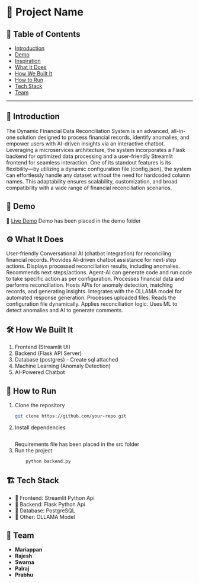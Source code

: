 # 🚀 Project Name

## 📌 Table of Contents
- [Introduction](#introduction)
- [Demo](#demo)
- [Inspiration](#inspiration)
- [What It Does](#what-it-does)
- [How We Built It](#how-we-built-it)
- [How to Run](#how-to-run)
- [Tech Stack](#tech-stack)
- [Team](#team)

---

## 🎯 Introduction
The Dynamic Financial Data Reconciliation System is an advanced, all-in-one solution designed to process financial records, identify anomalies, and empower users with AI-driven insights via an interactive chatbot. Leveraging a microservices architecture, the system incorporates a Flask backend for optimized data processing and a user-friendly Streamlit frontend for seamless interaction.
 One of its standout features is its flexibility—by utilizing a dynamic configuration file (config.json), the system can effortlessly handle any dataset without the need for hardcoded column names. This adaptability ensures scalability, customization, and broad compatibility with a wide range of financial reconciliation scenarios.
## 🎥 Demo
🔗 [Live Demo](#) Demo has been placed in the demo folder

## ⚙️ What It Does
User-friendly Conversational AI (chatbot integration) for reconciling financial records.
Provides AI-driven chatbot assistance for next-step actions.
Displays processed reconciliation results, including anomalies.
Recommends next steps/actions.
Agent-AI can generate code and run code to take specific action as per configuration.
Processes financial data and performs reconciliation.
Hosts APIs for anomaly detection, matching records, and generating insights.
Integrates with the OLLAMA  model for automated response generation.
Processes uploaded files.
Reads the configuration file dynamically.
Applies reconciliation logic.
Uses ML to detect anomalies and AI to generate comments.


## 🛠️ How We Built It
1. Frontend (Streamlit UI)
2. Backend (Flask API Server)
3. Database (postgres) - Create sql attached
4. Machine Learning (Anomaly Detection)
5. AI-Powered Chatbot

## 🏃 How to Run
1. Clone the repository  
   ```sh
   git clone https://github.com/your-repo.git
   ```
2. Install dependencies  
   ``` pip install -r requirements.txt (for Python)
   ```
   Requirements file has been placed in the src folder
3. Run the project  
   ``` python frontend.py
	   python backend.py
   ```

## 🏗️ Tech Stack
- 🔹 Frontend: Streamlit Python Api
- 🔹 Backend: Flask Python Api
- 🔹 Database: PostgreSQL
- 🔹 Other: OLLAMA Model

## 👥 Team
- **Mariappan**
- **Rajesh** 
- **Swarna**
- **Palraj**
- **Prabhu**